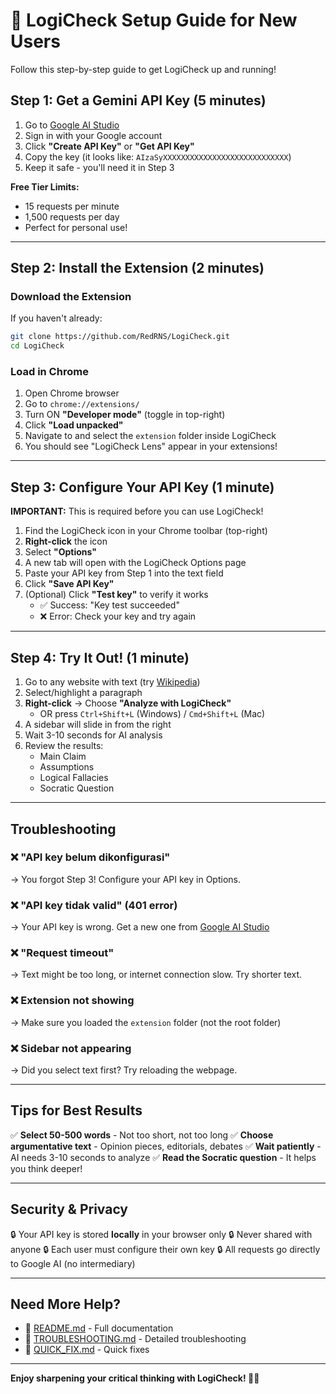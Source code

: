 # 🚀 LogiCheck Setup Guide for New Users

Follow this step-by-step guide to get LogiCheck up and running!

## Step 1: Get a Gemini API Key (5 minutes)

1. Go to [Google AI Studio](https://aistudio.google.com/app/apikey)
2. Sign in with your Google account
3. Click **"Create API Key"** or **"Get API Key"**
4. Copy the key (it looks like: `AIzaSyXXXXXXXXXXXXXXXXXXXXXXXXXXXX`)
5. Keep it safe - you'll need it in Step 3

**Free Tier Limits:**
- 15 requests per minute
- 1,500 requests per day
- Perfect for personal use!

---

## Step 2: Install the Extension (2 minutes)

### Download the Extension

If you haven't already:
```bash
git clone https://github.com/RedRNS/LogiCheck.git
cd LogiCheck
```

### Load in Chrome

1. Open Chrome browser
2. Go to `chrome://extensions/`
3. Turn ON **"Developer mode"** (toggle in top-right)
4. Click **"Load unpacked"**
5. Navigate to and select the `extension` folder inside LogiCheck
6. You should see "LogiCheck Lens" appear in your extensions!

---

## Step 3: Configure Your API Key (1 minute)

**IMPORTANT:** This is required before you can use LogiCheck!

1. Find the LogiCheck icon in your Chrome toolbar (top-right)
2. **Right-click** the icon
3. Select **"Options"**
4. A new tab will open with the LogiCheck Options page
5. Paste your API key from Step 1 into the text field
6. Click **"Save API Key"**
7. (Optional) Click **"Test key"** to verify it works
   - ✅ Success: "Key test succeeded"
   - ❌ Error: Check your key and try again

---

## Step 4: Try It Out! (1 minute)

1. Go to any website with text (try [Wikipedia](https://wikipedia.org))
2. Select/highlight a paragraph
3. **Right-click** → Choose **"Analyze with LogiCheck"**
   - OR press `Ctrl+Shift+L` (Windows) / `Cmd+Shift+L` (Mac)
4. A sidebar will slide in from the right
5. Wait 3-10 seconds for AI analysis
6. Review the results:
   - Main Claim
   - Assumptions
   - Logical Fallacies
   - Socratic Question

---

## Troubleshooting

### ❌ "API key belum dikonfigurasi"
→ You forgot Step 3! Configure your API key in Options.

### ❌ "API key tidak valid" (401 error)
→ Your API key is wrong. Get a new one from [Google AI Studio](https://aistudio.google.com/app/apikey)

### ❌ "Request timeout"
→ Text might be too long, or internet connection slow. Try shorter text.

### ❌ Extension not showing
→ Make sure you loaded the `extension` folder (not the root folder)

### ❌ Sidebar not appearing
→ Did you select text first? Try reloading the webpage.

---

## Tips for Best Results

✅ **Select 50-500 words** - Not too short, not too long
✅ **Choose argumentative text** - Opinion pieces, editorials, debates
✅ **Wait patiently** - AI needs 3-10 seconds to analyze
✅ **Read the Socratic question** - It helps you think deeper!

---

## Security & Privacy

🔒 Your API key is stored **locally** in your browser only
🔒 Never shared with anyone
🔒 Each user must configure their own key
🔒 All requests go directly to Google AI (no intermediary)

---

## Need More Help?

- 📖 [README.md](../README.md) - Full documentation
- 🔧 [TROUBLESHOOTING.md](../docs/TROUBLESHOOTING.md) - Detailed troubleshooting
- 🚨 [QUICK_FIX.md](../QUICK_FIX.md) - Quick fixes

---

**Enjoy sharpening your critical thinking with LogiCheck! 🧠✨**

